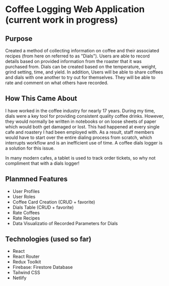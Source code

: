 # Coffee Logging Web Application (current work in progress)

## Purpose

Created a method of collecting information on coffee and their associated recipes (from here on referred to as "Dials"). Users are able to record details based on provided information from the roaster that it was purchased from. Dials can be created based on the temperature, weight, grind setting, time, and yield. In addition, Users will be able to share coffees and dials with one another to try out for themselves. They will be able to rate and comment on what others have recorded.

## How This Came About

I have worked in the coffee industry for nearly 17 years. During my time, dials were a key tool for providing consistent quality coffee drinks. However, they would normally be written in notebooks or on loose sheets of paper which would both get damaged or lost. This had happened at every single cafe and roastery I had been employed with. As a result, staff members would have to start over the entire dialing process from scratch, which interrupts workflow and is an inefficient use of time. A coffee dials logger is a solution for this issue.

In many modern cafes, a tablet is used to track order tickets, so why not compliment that with a dials logger!

## Planmned Features

- User Profiles
- User Roles
- Coffee Card Creation (CRUD + favorite)
- Dials Table (CRUD + favorite)
- Rate Coffees
- Rate Recipes
- Data Visualizatio of Recorded Parameters for Dials

## Technologies (used so far)

- React
- React Router
- Redux Toolkit
- Firebase: Firestore Database
- Tailwind CSS
- Netlify
